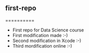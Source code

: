 ## first-repo
==========

* First repo for Data Science course
* First modification made :-)
* Second modification in Xcode :-)
* Third mordification online :-)
